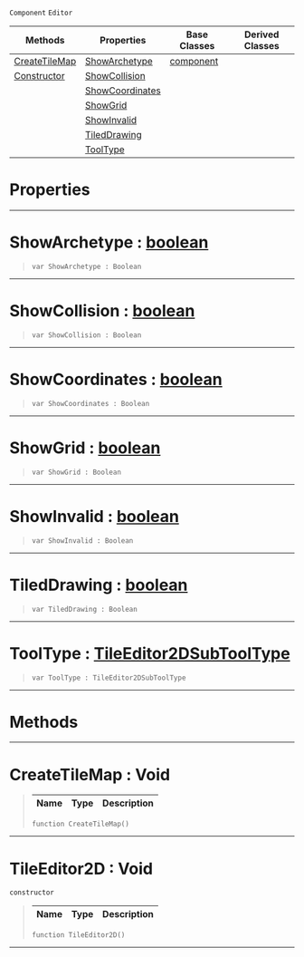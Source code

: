  `Component` `Editor`



|Methods|Properties|Base Classes|Derived Classes|
|---|---|---|---|
|[ CreateTileMap](https://github.com/ArendDanielek/ZeroDocsTest/blob/master/code_reference/class_reference/tileeditor2d.markdown#createtilemap-void)|[ ShowArchetype](https://github.com/ArendDanielek/ZeroDocsTest/blob/master/code_reference/class_reference/tileeditor2d.markdown#showarchetype-zero-engin)|[component](https://github.com/ArendDanielek/ZeroDocsTest/blob/master/code_reference/class_reference/component.markdown)| |
|[ Constructor](https://github.com/ArendDanielek/ZeroDocsTest/blob/master/code_reference/class_reference/tileeditor2d.markdown#tileeditor2d-void)|[ ShowCollision](https://github.com/ArendDanielek/ZeroDocsTest/blob/master/code_reference/class_reference/tileeditor2d.markdown#showcollision-zero-engin)| | |
| |[ ShowCoordinates](https://github.com/ArendDanielek/ZeroDocsTest/blob/master/code_reference/class_reference/tileeditor2d.markdown#showcoordinates-zero-eng)| | |
| |[ ShowGrid](https://github.com/ArendDanielek/ZeroDocsTest/blob/master/code_reference/class_reference/tileeditor2d.markdown#showgrid-zero-engine-doc)| | |
| |[ ShowInvalid](https://github.com/ArendDanielek/ZeroDocsTest/blob/master/code_reference/class_reference/tileeditor2d.markdown#showinvalid-zero-engine)| | |
| |[ TiledDrawing](https://github.com/ArendDanielek/ZeroDocsTest/blob/master/code_reference/class_reference/tileeditor2d.markdown#tileddrawing-zero-engine)| | |
| |[ ToolType](https://github.com/ArendDanielek/ZeroDocsTest/blob/master/code_reference/class_reference/tileeditor2d.markdown#tooltype-zero-engine-doc)| | |


 #  Properties


---  
 #  ShowArchetype : [boolean](https://github.com/ArendDanielek/ZeroDocsTest/blob/master/code_reference/zilch_base_types/boolean.markdown)

> 
> ``` lang=cpp, name=Zilch
> var ShowArchetype : Boolean


---  
 #  ShowCollision : [boolean](https://github.com/ArendDanielek/ZeroDocsTest/blob/master/code_reference/zilch_base_types/boolean.markdown)

> 
> ``` lang=cpp, name=Zilch
> var ShowCollision : Boolean


---  
 #  ShowCoordinates : [boolean](https://github.com/ArendDanielek/ZeroDocsTest/blob/master/code_reference/zilch_base_types/boolean.markdown)

> 
> ``` lang=cpp, name=Zilch
> var ShowCoordinates : Boolean


---  
 #  ShowGrid : [boolean](https://github.com/ArendDanielek/ZeroDocsTest/blob/master/code_reference/zilch_base_types/boolean.markdown)

> 
> ``` lang=cpp, name=Zilch
> var ShowGrid : Boolean


---  
 #  ShowInvalid : [boolean](https://github.com/ArendDanielek/ZeroDocsTest/blob/master/code_reference/zilch_base_types/boolean.markdown)

> 
> ``` lang=cpp, name=Zilch
> var ShowInvalid : Boolean


---  
 #  TiledDrawing : [boolean](https://github.com/ArendDanielek/ZeroDocsTest/blob/master/code_reference/zilch_base_types/boolean.markdown)

> 
> ``` lang=cpp, name=Zilch
> var TiledDrawing : Boolean


---  
 #  ToolType : [TileEditor2DSubToolType](https://github.com/ArendDanielek/ZeroDocsTest/blob/master/code_reference/enum_reference.markdown#tileeditor2dsubtooltype)

> 
> ``` lang=cpp, name=Zilch
> var ToolType : TileEditor2DSubToolType


---  
 #  Methods


---  
 #  CreateTileMap : Void

> 
> |Name|Type|Description|
> |---|---|---|
> ``` lang=cpp, name=Zilch
> function CreateTileMap()
> ``` 


---  
 #  TileEditor2D : Void

 `constructor`

> 
> |Name|Type|Description|
> |---|---|---|
> ``` lang=cpp, name=Zilch
> function TileEditor2D()
> ``` 


---  
 
  
  
  
  
  
  
  

 